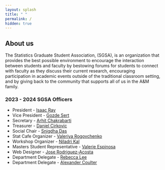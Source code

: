 ```yaml
---
layout: splash
title: " "
permalink: /
hidden: true
---
```


## About us

The Statistics Graduate Student Association, (SGSA), is an organization that provides the best possible environment to encourage the interaction between students and faculty by bestowing forums for students to connect with faculty as they discuss their current research, encouraging participation in academic events outside of the traditional classroom setting, and by giving back to the community that supports all of us in the A&M family.

### 2023 - 2024 SGSA Officers

- ​President - [Isaac Ray](mailto:null@stat.tamu.edu)
- Vice President - [Gozde Sert](mailto:gozdesert@stat.tamu.edu)
- Secretary - [Arhit Chakrabarti](mailto:arhit.chakrabarti@stat.tamu.edu)
- Treasurer - [Daniel Cirkovic](mailto:cirkovd@stat.tamu.edu)
- Social Chair - [Snigdha Das](mailto:snigdha@stat.tamu.edu)
- Stat Cafe Organizer - [Valeriya Rogovchenko](mailto:varogovchenko@tamu.edu)
- Workshop Organizer - [Niladri Kal](mailto:niladrik@tamu.edu)
- Masters Student Representative - [Valerie Espinosa](mailto:vne@tamu.edu)
- Web Designer - [Jose Rodriguez-Acosta](mailto:jeroda7105@tamu.edu)
- Department Delegate - [Rebecca Lee](mailto:llrebecca21@stat.tamu.edu)
- Department Delegate - [Alexander Coulter](mailto:coultera@stat.tamu.edu)
